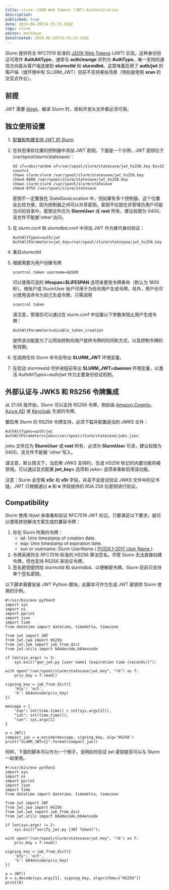 ```yaml
---
title: slurm--JSON Web Tokens (JWT) Authentication 
description: 
published: true
date: 2024-06-28T14:35:33.338Z
tags: slurm
editor: markdown
dateCreated: 2024-06-28T14:35:33.338Z
---
```




Slurm 提供符合 RFC7519 标准的 [JSON Web Tokens](https://jwt.io/) (JWT) 实现。这种身份验证可用作 **AuthAltType**，通常与 **auth/munge** 并列为 **AuthType**。唯一支持的通信方向是从客户端连接到 **slurmctld** 和 **slurmdbd**。这意味着启用了 **auth/jwt** 的客户端（或环境中有 SLURM_JWT）目前不支持某些场景（特别是使用 **srun** 的交互式作业）。

## 前提

JWT 需要 [libjwt](https://slurm.schedmd.com/related_software.html#jwt)。编译 Slurm 时，库和开发头文件都必须可用。

## 独立使用设置

1. [配置和构建支持 JWT 的 Slurm](https://slurm.schedmd.com/related_software.html#jwt)

2. 在状态保存位置的控制器中添加 JWT 密钥。下面是一个示例，JWT 密钥位于 /var/spool/slurm/statesave/：

   ```
   dd if=/dev/random of=/var/spool/slurm/statesave/jwt_hs256.key bs=32 count=1
   chown slurm:slurm /var/spool/slurm/statesave/jwt_hs256.key
   chmod 0600 /var/spool/slurm/statesave/jwt_hs256.key
   chown slurm:slurm /var/spool/slurm/statesave
   chmod 0755 /var/spool/slurm/statesave
   ```

   密钥不一定要放在 StateSaveLocation 中，但如果有多个控制器，这个位置会比较方便，因为控制器之间可以共享密钥。密钥不应放在非管理员用户可能访问的目录中。密钥文件应为 **SlurmUser** 或 **root** 所有，建议权限为 0400。该文件不能被'other'访问。

3. 在 slurm.conf 和 slurmdbd.conf 中添加 JWT 作为替代身份验证：

   ```
   AuthAltTypes=auth/jwt
   AuthAltParameters=jwt_key=/var/spool/slurm/statesave/jwt_hs256.key
   ```

4. 重启slurmctld

5. 根据需要为用户创建令牌

   ```
   scontrol token username=$USER
   ```

   可以使用可选的 **lifespan=$LIFESPAN** 选项来更改令牌寿命（默认为 1800 秒）。根账户或 SlurmUser 账户可用于为任何用户生成令牌。另外，用户也可以使用该命令为自己生成令牌，只需调用

   ```
   scontrol token
   ```

   请注意，管理员可以通过在 slurm.conf 中设置以下参数来阻止用户生成令牌：

   ```
   AuthAltParameters=disable_token_creation
   ```

   提供该功能是为了让网站控制向用户提供令牌的时间和方式，以及控制令牌的有效期。

6. 在调用任何 Slurm 命令前导出 **SLURM_JWT** 环境变量。
7. 在启动 slurmrestd 守护进程前导出 **SLURM_JWT=daemon** 环境变量，以激活 *AuthAltTypes=auth/jwt* 作为主要身份验证机制。

## 外部认证与 JWKS 和 RS256 令牌集成

从 21.08 版开始，Slurm 可以支持 RS256 令牌，例如由 [Amazon Cognito](https://docs.aws.amazon.com/cognito/latest/developerguide/amazon-cognito-user-pools-using-tokens-verifying-a-jwt.html)、[Azure AD](https://azure.github.io/azure-workload-identity/docs/installation/self-managed-clusters/oidc-issuer/jwks.html) 或 [Keycloak](https://www.keycloak.org/docs/latest/securing_apps/#_client_authentication_adapter) 生成的令牌。

要启用 Slurm 的 RS256 令牌支持，必须下载并配置适当的 JWKS 文件：

```
AuthAltTypes=auth/jwt
AuthAltParameters=jwks=/var/spool/slurm/statesave/jwks.json
```

jwks 文件应为 **SlurmUser** 或 **root** 所有，必须为 **SlurmUser** 可读，建议权限为 0400。该文件不能被 'other'写入。

请注意，默认情况下，当启用 JWKS 支持时，生成 HS256 标记的内置功能将被禁用。可以通过显式配置 **jwt_key=** 选项和 jwks= 选项来重新启用该功能。

注意：Slurm 会忽略 **x5c** 和 **x5t** 字段，并且不会尝试验证 JWKS 文件中的证书链。JWT 只根据通过 **e** 和 **n** 字段提供的 RSA 256 位密钥进行验证。

## Compatibility 

Slurm 使用 libjwt 来查看和验证 RFC7519 JWT 标记。只要满足以下要求，就可以使用其他解决方案生成的兼容令牌：

1. 存在 Slurm 所需的令牌：
   - iat: Unix timestamp of creation date.
   - exp: Unix timestamp of expiration date.
   - sun or username: Slurm UserName ( [POSIX.1-2017 User Name ](https://pubs.opengroup.org/onlinepubs/9699919799/basedefs/V1_chap03.html#tag_03_437)).
2. 令牌采用符合 RFC7518 标准的 HS256 算法签名。尽管 Slurm 无法直接创建令牌，但也支持 RS256 来验证令牌。
3. 签名密钥提供给 slurmctld 和 slurmdbd，以便解密令牌。Slurm 目前只支持单个签名密钥。

以下脚本需要安装 JWT Python 模块。此脚本可作为生成 JWT 密钥供 Slurm 使用的示例。

```
#!/usr/bin/env python3
import sys
import os
import pprint
import json
import time
from datetime import datetime, timedelta, timezone

from jwt import JWT
from jwt.jwa import HS256
from jwt.jwk import jwk_from_dict
from jwt.utils import b64decode,b64encode

if len(sys.argv) != 3:
    sys.exit("gen_jwt.py [user name] [expiration time (seconds)]");

with open("/var/spool/slurm/statesave/jwt.key", "rb") as f:
    priv_key = f.read()

signing_key = jwk_from_dict({
    'kty': 'oct',
    'k': b64encode(priv_key)
})

message = {
    "exp": int(time.time() + int(sys.argv[2])),
    "iat": int(time.time()),
    "sun": sys.argv[1]
}

a = JWT()
compact_jws = a.encode(message, signing_key, alg='HS256')
print("SLURM_JWT={}".format(compact_jws))
```

同样，下面的脚本可以作为一个例子，说明如何验证 jwt 密钥是否可以与 Slurm 一起使用。

```
#!/usr/bin/env python3
import sys
import os
import pprint
import json
import time
from datetime import datetime, timedelta, timezone

from jwt import JWT
from jwt.jwa import HS256
from jwt.jwk import jwk_from_dict
from jwt.utils import b64decode,b64encode

if len(sys.argv) != 2:
    sys.exit("verify_jwt.py [JWT Token]");

with open("/var/spool/slurm/statesave/jwt.key", "rb") as f:
    priv_key = f.read()

signing_key = jwk_from_dict({
    'kty': 'oct',
    'k': b64encode(priv_key)
})

a = JWT()
b = a.decode(sys.argv[1], signing_key, algorithms=["HS256"])
print(b)
```

